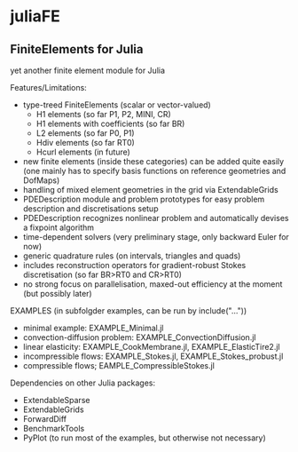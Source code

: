 # juliaFE
FiniteElements for Julia
-------------------------

yet another finite element module for Julia


Features/Limitations:
- type-treed FiniteElements (scalar or vector-valued)
    - H1 elements (so far P1, P2, MINI, CR)
    - H1 elements with coefficients (so far BR)
    - L2 elements (so far P0, P1)
    - Hdiv elements (so far RT0)
    - Hcurl elements (in future)
- new finite elements (inside these categories) can be added quite easily (one mainly has to specify basis functions on reference geometries and DofMaps)    
- handling of mixed element geometries in the grid via ExtendableGrids
- PDEDescription module and problem prototypes for easy problem description and discretisations setup
- PDEDescription recognizes nonlinear problem and automatically devises a fixpoint algorithm
- time-dependent solvers (very preliminary stage, only backward Euler for now)
- generic quadrature rules (on intervals, triangles and quads)
- includes reconstruction operators for gradient-robust Stokes discretisation (so far BR>RT0 and CR>RT0)
- no strong focus on parallelisation, maxed-out efficiency at the moment (but possibly later)


EXAMPLES (in subfolgder examples, can be run by include("..."))
- minimal example: EXAMPLE_Minimal.jl
- convection-diffusion problem: EXAMPLE_ConvectionDiffusion.jl
- linear elasticity: EXAMPLE_CookMembrane.jl, EXAMPLE_ElasticTire2.jl
- incompressible flows: EXAMPLE_Stokes.jl, EXAMPLE_Stokes_probust.jl
- compressible flows; EAMPLE_CompressibleStokes.jl


Dependencies on other Julia packages:
- ExtendableSparse
- ExtendableGrids
- ForwardDiff
- BenchmarkTools
- PyPlot (to run most of the examples, but otherwise not necessary)
